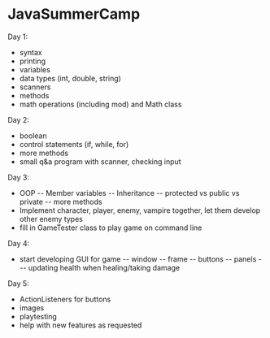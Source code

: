 # JavaSummerCamp

Day 1:

- syntax
- printing
- variables
- data types (int, double, string)
- scanners
- methods
- math operations (including mod) and Math class

Day 2:

- boolean
- control statements (if, while, for)
- more methods
- small q&a program with scanner, checking input

Day 3:

- OOP
-- Member variables
-- Inheritance
-- protected vs public vs private
-- more methods
- Implement character, player, enemy, vampire together, let them develop other enemy types
- fill in GameTester class to play game on command line

Day 4:

- start developing GUI for game
-- window
-- frame
-- buttons
-- panels
--- updating health when healing/taking damage

Day 5:

- ActionListeners for buttons
- images
- playtesting
- help with new features as requested
